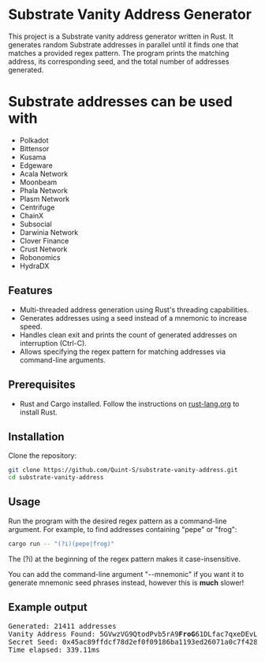 # Substrate Vanity Address Generator

This project is a Substrate vanity address generator written in Rust. It generates random Substrate addresses in parallel until it finds one that matches a provided regex pattern. The program prints the matching address, its corresponding seed, and the total number of addresses generated.

# Substrate addresses can be used with

- Polkadot
- Bittensor
- Kusama
- Edgeware
- Acala Network
- Moonbeam
- Phala Network
- Plasm Network
- Centrifuge
- ChainX
- Subsocial
- Darwinia Network
- Clover Finance
- Crust Network
- Robonomics
- HydraDX


## Features

- Multi-threaded address generation using Rust's threading capabilities.
- Generates addresses using a seed instead of a mnemonic to increase speed.
- Handles clean exit and prints the count of generated addresses on interruption (Ctrl-C).
- Allows specifying the regex pattern for matching addresses via command-line arguments.

## Prerequisites

- Rust and Cargo installed. Follow the instructions on [rust-lang.org](https://www.rust-lang.org/learn/get-started) to install Rust.

## Installation

Clone the repository:

```sh
git clone https://github.com/Quint-S/substrate-vanity-address.git
cd substrate-vanity-address
```

## Usage
Run the program with the desired regex pattern as a command-line argument. For example, to find addresses containing "pepe" or "frog":

```sh
cargo run -- "(?i)(pepe|frog)"
```
The (?i) at the beginning of the regex pattern makes it case-insensitive. 

You can add the command-line argument "--mnemonic" if you want it to generate mnemonic seed phrases instead, however this is <b>much</b> slower!

## Example output
<pre>
Generated: 21411 addresses
Vanity Address Found: 5GVwzVG9QtodPvb5rA9<b>FroG</b>61DLfac7qxeDEvLGqpnF3kLU9
Secret Seed: 0x45ac89ffdcf78d2ef0f09186ba1193ed26071a0c7f428fc414757b7e39babe60
Time elapsed: 339.11ms
</pre>

